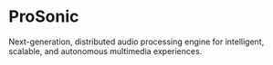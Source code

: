 # ProSonic
Next-generation, distributed audio processing engine for intelligent, scalable, and autonomous multimedia experiences.
